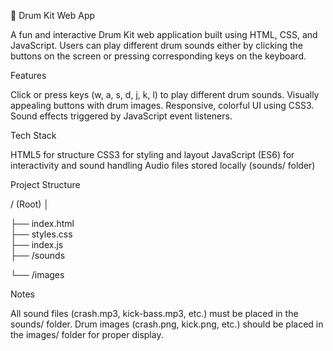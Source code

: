 🎵 Drum Kit Web App

A fun and interactive Drum Kit web application built using HTML, CSS, and JavaScript. Users can play different drum sounds either by clicking the buttons on the screen or pressing 
corresponding keys on the keyboard. 

Features

  Click or press keys (w, a, s, d, j, k, l) to play different drum sounds.
  Visually appealing buttons with drum images.
  Responsive, colorful UI using CSS3.
  Sound effects triggered by JavaScript event listeners.

Tech Stack

  HTML5 for structure
  CSS3 for styling and layout
  JavaScript (ES6) for interactivity and sound handling
  Audio files stored locally (sounds/ folder)

Project Structure

  / (Root)
  │
  
  ├── index.html       
  ├── styles.css       
  ├── index.js          
  ├── /sounds
  
  └── /images  

Notes

  All sound files (crash.mp3, kick-bass.mp3, etc.) must be placed in the sounds/ folder.
  Drum images (crash.png, kick.png, etc.) should be placed in the images/ folder for proper display.


